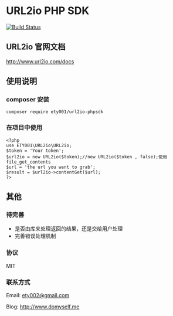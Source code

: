 URL2io  PHP SDK
==============

[![Build Status](https://travis-ci.org/ety001/url2io.svg?branch=master)](https://travis-ci.org/ety001/url2io)

## URL2io 官网文档

<http://www.url2io.com/docs>

## 使用说明

### composer 安装

```
composer require ety001/url2io-phpsdk
```

### 在项目中使用

```
<?php
use ETY001\URL2io\URL2io;
$token = 'Your token';
$url2io = new URL2io($token);//new URL2io($token , false);使用file_get_contents
$url = 'the url you want to grab';
$result = $url2io->contentGet($url);
?>
```

## 其他

### 待完善

* 是否由库来处理返回的结果，还是交给用户处理
* 完善错误处理机制

### 协议

MIT

### 联系方式

Email: <ety002@gmail.com>

Blog: <http://www.domyself.me>
